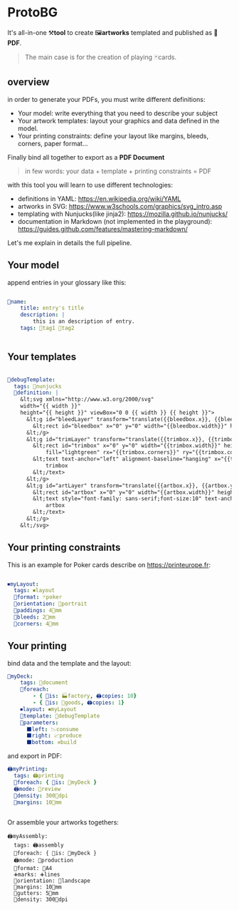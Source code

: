 
# ProtoBG

It's all-in-one ⚒️**tool** to create 🖼️**artworks** templated and published as 📄**PDF**.

> The main case is for the creation of playing 🃏cards. 

## overview

in order to generate your PDFs, you must write different definitions:

* Your model: write everything that you need to describe your subject 
* Your artwork templates: layout your graphics and data defined in the model.
* Your printing constraints: define your layout like margins, bleeds, corners, paper format...

Finally bind all together to export as a **PDF Document**

> in few words:  your data + template + printing constraints = PDF


with this tool you will learn to use different technologies:

* definitions in YAML: https://en.wikipedia.org/wiki/YAML
* artworks in SVG: https://www.w3schools.com/graphics/svg_intro.asp
* templating with Nunjucks(like jinja2): https://mozilla.github.io/nunjucks/
* documentation in Markdown (not implemented in the playground): https://guides.github.com/features/mastering-markdown/

Let's me explain in details the full pipeline.

## Your model

append entries in your glossary like this:

```yaml

💠name:
    title: entry's title
    description: |
        this is an description of entry.
    tags: 💠tag1 💠tag2 
    
```

## Your templates

```yaml

📐debugTemplate:
  tags: 📐nunjucks 
  📐definition: |
    &lt;svg xmlns="http://www.w3.org/2000/svg" 
    width="{{ width }}"
    height="{{ height }}" viewBox="0 0 {{ width }} {{ height }}">
      &lt;g id="bleedLayer" transform="translate({{bleedbox.x}}, {{bleedbox.y}})">
        &lt;rect id="bleedbox" x="0" y="0" width="{{bleedbox.width}}" height="{{bleedbox.height}}" fill="yellow"/>
      &lt;/g>
      &lt;g id="trimLayer" transform="translate({{trimbox.x}}, {{trimbox.y}})">
        &lt;rect id="trimbox" x="0" y="0" width="{{trimbox.width}}" height="{{trimbox.height}}" stroke-width="0.1"
            fill="lightgreen" rx="{{trimbox.corners}}" ry="{{trimbox.corners}}" stroke="red"/>
        &lt;text text-anchor="left" alignment-baseline="hanging" x="{{trimbox.corners}}" y="0" font-size="4" fill="red">
            trimbox
        &lt;/text>
      &lt;/g>
      &lt;g id="artLayer" transform="translate({{artbox.x}}, {{artbox.y}})">
        &lt;rect id="artbox" x="0" y="0" width="{{artbox.width}}" height="{{artbox.height}}" stroke-width="1" fill="green" />
        &lt;text style="font-family: sans-serif;font-size:10" text-anchor="middle" x="{{artbox.width/2}}" y="{{artbox.height/2}}" fill="darkgreen">
            artbox
        &lt;/text>
      &lt;/g>
    &lt;/svg>

```

## Your printing constraints

This is an example for Poker cards describe on https://printeurope.fr:

```yaml

⏹myLayout:
  tags: ⏹layout
  📄format: 🃏poker 
  🔄orientation: 🔄portrait
  📏paddings: 4📏mm
  📏bleeds: 2📏mm
  📏corners: 4📏mm

```

## Your printing

bind data and the template and the layout:

```yaml
📘myDeck:
    tags: 📘document 
    📑foreach:
        - { 📑is: 🏭factory, 🖨️copies: 10}
        - { 📑is: 🧰goods, 🖨️copies: 1}
    ⏹layout: ⏹myLayout
    📐template: 📐debugTemplate
    📐parameters:
      ⬛left: 📉consume
      ⬛right: 📈produce
      ⬛bottom: ⚒️build

```

and export in PDF:

```yaml
🖨️myPrinting: 
  tags: 🖨️printing
  📑foreach: { 📑is: 📘myDeck }
  🖨️mode: 🛑review
  📏density: 300📏dpi
  📏margins: 10📏mm  
  
```

Or assemble your artworks togethers:

```
🖨️myAssembly:
  tags: 🖨️assembly
  📑foreach: { 📑is: 📘myDeck }
  🖨️mode: 🚀production
  📄format: 📄A4
  ➕marks: ➕lines
  🔄orientation: 🔄landscape
  📏margins: 10📏mm 
  📏gutters: 5📏mm 
  📏density: 300📏dpi 
```
